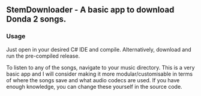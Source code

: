 ## StemDownloader - A basic app to download Donda 2 songs.

### Usage
Just open in your desired C# IDE and compile. Alternatively, download and run the pre-compiled release.

To listen to any of the songs, navigate to your music directory. This is a very basic app and I will consider making it more modular/customisable in terms of where the songs save and what audio codecs are used. If you have enough knowledge, you can change these yourself in the source code.
